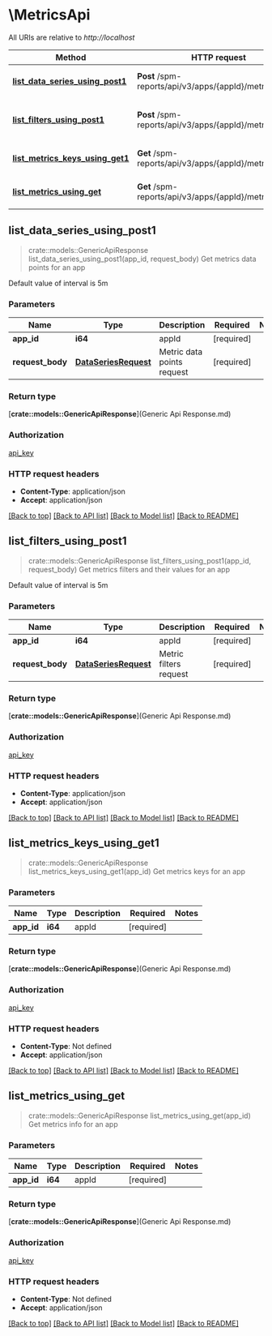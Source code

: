 # \MetricsApi

All URIs are relative to *http://localhost*

| Method                                                                         | HTTP request                                              | Description                                     |
| ------------------------------------------------------------------------------ | --------------------------------------------------------- | ----------------------------------------------- |
| [**list_data_series_using_post1**](MetricsApi.md#list_data_series_using_post1) | **Post** /spm-reports/api/v3/apps/{appId}/metrics/data    | Get metrics data points for an app              |
| [**list_filters_using_post1**](MetricsApi.md#list_filters_using_post1)         | **Post** /spm-reports/api/v3/apps/{appId}/metrics/filters | Get metrics filters and their values for an app |
| [**list_metrics_keys_using_get1**](MetricsApi.md#list_metrics_keys_using_get1) | **Get** /spm-reports/api/v3/apps/{appId}/metrics/keys     | Get metrics keys for an app                     |
| [**list_metrics_using_get**](MetricsApi.md#list_metrics_using_get)             | **Get** /spm-reports/api/v3/apps/{appId}/metrics          | Get metrics info for an app                     |



## list_data_series_using_post1

> crate::models::GenericApiResponse list_data_series_using_post1(app_id, request_body)
Get metrics data points for an app

Default value of interval is 5m

### Parameters


| Name             | Type                                          | Description                | Required   | Notes |
| ---------------- | --------------------------------------------- | -------------------------- | ---------- | ----- |
| **app_id**       | **i64**                                       | appId                      | [required] |
| **request_body** | [**DataSeriesRequest**](DataSeriesRequest.md) | Metric data points request | [required] |

### Return type

[**crate::models::GenericApiResponse**](Generic Api Response.md)

### Authorization

[api_key](../README.md#api_key)

### HTTP request headers

- **Content-Type**: application/json
- **Accept**: application/json

[[Back to top]](#) [[Back to API list]](../README.md#documentation-for-api-endpoints) [[Back to Model list]](../README.md#documentation-for-models) [[Back to README]](../README.md)


## list_filters_using_post1

> crate::models::GenericApiResponse list_filters_using_post1(app_id, request_body)
Get metrics filters and their values for an app

Default value of interval is 5m

### Parameters


| Name             | Type                                          | Description            | Required   | Notes |
| ---------------- | --------------------------------------------- | ---------------------- | ---------- | ----- |
| **app_id**       | **i64**                                       | appId                  | [required] |
| **request_body** | [**DataSeriesRequest**](DataSeriesRequest.md) | Metric filters request | [required] |

### Return type

[**crate::models::GenericApiResponse**](Generic Api Response.md)

### Authorization

[api_key](../README.md#api_key)

### HTTP request headers

- **Content-Type**: application/json
- **Accept**: application/json

[[Back to top]](#) [[Back to API list]](../README.md#documentation-for-api-endpoints) [[Back to Model list]](../README.md#documentation-for-models) [[Back to README]](../README.md)


## list_metrics_keys_using_get1

> crate::models::GenericApiResponse list_metrics_keys_using_get1(app_id)
Get metrics keys for an app

### Parameters


| Name       | Type    | Description | Required   | Notes |
| ---------- | ------- | ----------- | ---------- | ----- |
| **app_id** | **i64** | appId       | [required] |

### Return type

[**crate::models::GenericApiResponse**](Generic Api Response.md)

### Authorization

[api_key](../README.md#api_key)

### HTTP request headers

- **Content-Type**: Not defined
- **Accept**: application/json

[[Back to top]](#) [[Back to API list]](../README.md#documentation-for-api-endpoints) [[Back to Model list]](../README.md#documentation-for-models) [[Back to README]](../README.md)


## list_metrics_using_get

> crate::models::GenericApiResponse list_metrics_using_get(app_id)
Get metrics info for an app

### Parameters


| Name       | Type    | Description | Required   | Notes |
| ---------- | ------- | ----------- | ---------- | ----- |
| **app_id** | **i64** | appId       | [required] |

### Return type

[**crate::models::GenericApiResponse**](Generic Api Response.md)

### Authorization

[api_key](../README.md#api_key)

### HTTP request headers

- **Content-Type**: Not defined
- **Accept**: application/json

[[Back to top]](#) [[Back to API list]](../README.md#documentation-for-api-endpoints) [[Back to Model list]](../README.md#documentation-for-models) [[Back to README]](../README.md)
